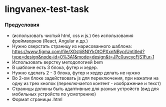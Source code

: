 # lingvanex-test-task

### Предусловия
- (использовать чистый html, css и js.) без использования фреймворков (React, Angular и др.)
- Нужно сверстать страницу из нарисованного шаблона: https://www.figma.com/file/XGstji8NIYkOtOPXxnNByp/Untitled?type=design&node-id=0%3A1&mode=design&t=JPc0uvcycFjS1Fur-1
- Использовать верстку методологией bem
- В шаблоне есть 3 блока, футер и хедер.
- Нужно сделать 2 - 3 блока, футер и хедер делать не нужно
- Во 2-ом блоке задействовать js для переключения, при нажатии на одну из трех кнопок (переключается контент - изображение и текст)
- Страницы должны быть адаптивные для разных устройств (вид для мобильных устройств по усмотрению)
 - Формат страницы .html
